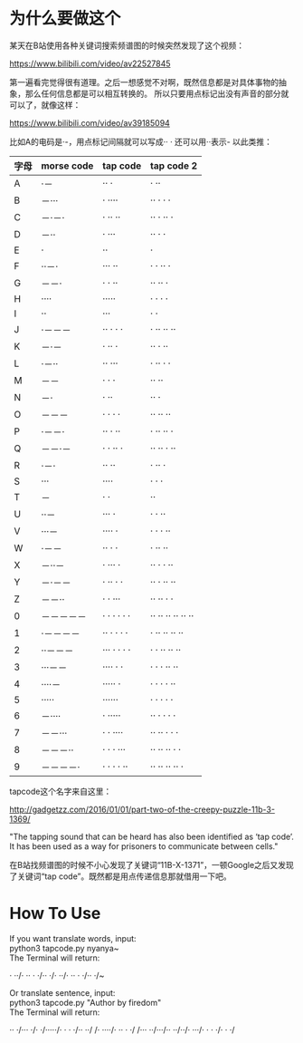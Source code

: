 # 为什么要做这个
某天在B站使用各种关键词搜索频谱图的时候突然发现了这个视频：

https://www.bilibili.com/video/av22527845

第一遍看完觉得很有道理。之后一想感觉不对啊，既然信息都是对具体事物的抽象，那么任何信息都是可以相互转换的。
所以只要用点标记出没有声音的部分就可以了，就像这样：

https://www.bilibili.com/video/av39185094

比如A的电码是·-，用点标记间隔就可以写成·· ·
还可以用··表示-
以此类推：

| 字母 | morse code | tap code |tap code 2 |
| ------ | ------ | ------ | ------ |
| A|  ·－  |    ·· ·| · ·· |
| B|  －···  |    · ···· | ·· · · · |
| C|  －·－·  |    · ·· ·· | ·· · ·· · |
| D|  －··  |    · ···| ·· · · |
| E|  ·   |   ··| · |
| F|  ··－·  |    ··· ··  | · · ·· · |
| G|  －－·  |    · · ··| ·· ·· · |
| H|  ····  |    ·····| · · · · |
| I|  ··   |   ···| · · |
| J|  ·－－－ |     ·· · · · | · ·· ·· ·· |
| K|  －·－  |    · ·· ·| ·· · ·· |
| L|  ·－··  |    ·· ···| · ·· · · |
| M|  －－ |     · · ·| ·· ·· |
| N|  －·  |    · ··| ·· · |
| O|  －－－  |    · · · ·| ·· ·· ·· |
| P|  ·－－·  |    ·· · ··| · ·· ·· · |
| Q|  －－·－  |    · · ·· ·| ·· ·· · ·· |
| R|  ·－·   |   ·· ··| · ·· · |
| S|  ···   |   ····| · · · |
| T|  －  |    · ·| ·· |
| U|  ··－  |    ··· ·|· · ··  |
| V|  ···－  |    ···· ·| · · · ·· |
| W|  ·－－  |    ·· · ·| · ·· ·· |
| X|  －··－  |    · ··· ·| ·· · · ·· |
| Y|  －·－－  |    · ·· · ·| ·· · ·· ·· |
| Z|  －－··  |    · · ···| ·· ·· · · |
| 0|  －－－－－  |    · · · · · ·| ·· ·· ·· ·· ·· ·· |
| 1|  ·－－－－ |     ·· · · · ·| · ·· ·· ·· ·· |
| 2|  ··－－－ |     ··· · · · ·| · · ·· ·· ·· |
| 3|  ···－－ |     ···· · ·| · · · ·· ·· |
| 4|  ····－ |     ····· ·| · · · · ·· |
| 5|  ·····  |    ······| · · · · · |
| 6|  －···· |     · ·····| ·· · · · · |
| 7| －－···  |    · · ····| ·· ·· · · · |
| 8| －－－··  |    · · · ···| ·· ·· ·· · · |
| 9| －－－－· |     · · · · ··| ·· ·· ·· ·· · |


tapcode这个名字来自这里：

http://gadgetzz.com/2016/01/01/part-two-of-the-creepy-puzzle-11b-3-1369/

"The tapping sound that can be heard has also been identified as ‘tap code’. It has been used as a way for prisoners to communicate between cells."

在B站找频谱图的时候不小心发现了关键词“11B-X-1371”，一顿Google之后又发现了关键词“tap code”。既然都是用点传递信息那就借用一下吧。

# How To Use
If you want translate words, input:  
python3 tapcode.py nyanya~  
The Terminal will return:  
<p>· ··/· ·· · ·/·· ·/· ··/· ·· · ·/·· ·/~</p>    

Or translate sentence, input:  
python3 tapcode.py "Author by firedom"  
The Terminal will return:  
<p>·· ·/··· ·/· ·/·····/· · · ·/·· ··/ /· ····/· ·· · ·/ /··· ··/···/·· ··/··/· ···/· · · ·/· · ·/</p>  

